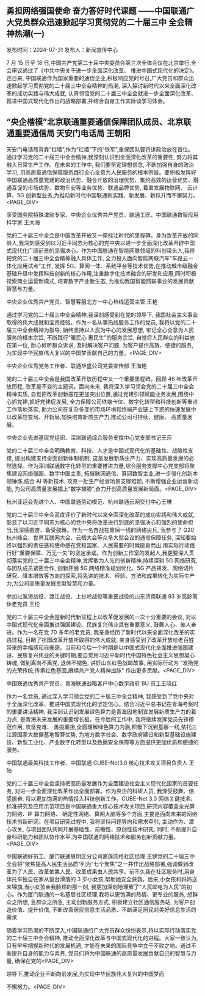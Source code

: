 ## 勇担网络强国使命 奋力答好时代课题 ——中国联通广大党员群众迅速掀起学习贯彻党的二十届三中 全会精神热潮(一)

发布时间：2024-07-31 发布人：新闻宣传中心

7 月 15 日至 18 日,中国共产党第二十届中央委员会第三次全体会议在北京举行,全会审议通过了《中共中央关于进一步全面深化改革、 推进中国式现代化的决定》。连日来, 中国联通作为国家重要的通信企业,积极响应党的号召,广大党员和群众迅速掀起学习贯彻党的二十届三中全会精神的热潮, 深入探讨新时代以来全面深化改革的成功实践与伟大成就, 认真领悟党的二十届三中全会就进一步全面深化改革、推进中国式现代化作出的战略部署,并结合自身工作实际谈学习体会。

## “央企楷模”北京联通重要通信保障团队成员、北京联通重要通信局 天安门电话局 王朝阳

天安门电话局背靠“红墙”,作为“红墙”下的“铁军”,重保团队要将讲政治放在首位。通过学习党的二十届三中全会精神,我深刻认识到全面深化改革的重要性, 努力将其融入日常生产工作。在未来的工作中, 我们要坚定理想信念, 不断加强自身的政治学习, 用高质量通信保障服务践行全心全意为人民服务的根本宗旨。要积极发挥好中国联通高质量党建的政治优势、融合开放的治理优势、集约高效的运营优势、融通互促的市场优势、数物车安等业务优势、联通品牌优势, 着重发展物联网、 云计算、5G 创新型业务,为推动新时代中国联通新实践、新发展、新跃升而不懈努力。<PAGE_DIV> 

享受国务院特殊津贴专家、中央企业优秀共产党员、联通工匠、中国联通数智应用科学家 王大海

党的二十届三中全会是中国改革开放又一座标注时代的里程碑。身为改革开放的同龄人,我深刻感受到以习近平同志为核心的党中央以进一步全面深化改革开辟中国式现代化广阔前景的坚强决心。作为中国联通在智能网联领域的科创带头人,我将把党的二十届三中全会精神融入具体工作, 全力投入面向智能网联汽车“车路云一体化应用试点”工作, 发挥 5G、算网一体、系统平台等技术优势,在推动城市级融合基础升级中发挥科技创新的核心作用,注重数字化技术融合的研发和应用,同时积极探索商业运营新模式, 培育数字产业新生态, 为推动我国智能网联事业的发展贡献智慧与力量。

中央企业优秀共产党员、智慧客服北方一中心热线运营主管 王艳

通过学习党的二十届三中全会精神,我深刻感受到在党的领导下, 我国社会主义事业取得的伟大成就和宝贵经验。作为一名从事热线服务工作的党员, 我将以党的二十届三中全会精神为指导, 始终坚持以人民为中心的发展思想, 牢记全心全意为人民服务的根本宗旨, 不断践行“暖民心 惠民生”的服务宗旨, 自觉将人民群众的利益放在第一位, 耐心倾听群众诉求, 及时解决客户问题, 为客户提供高效、便捷的服务, 为实现中华民族伟大复兴的中国梦贡献自己的力量。<PAGE_DIV> 

中央企业优秀党务工作者、联通华盛公司党委宣传部 王海艳

党的二十届三中全会是我国改革开放历程中又一个重要里程碑。回顾 46 年改革开放历程, 改革是不变的主题词。面向未来, 我将深入学习领会党的二十届三中全会精神实质, 自觉把改革创新摆在更加突出位置,通过党建引领赋能业务发展,围绕中心抓党建,抓好党建促发展, 全力保障公司终端卡位、数字化转型和科技创新等重点工作落地落实, 助力公司在复杂多变的市场环境和终端产业链上下游的快速发展中以改革应变局、开新局,加快培育新质生产力,推动公司可持续、健康、 高质量发展。

中央企业先进基层党组织、深圳联通综合服务支撑中心党支部书记王莎

党的二十届三中全会明确教育、科技、人才是中国式现代化的基础性、战略性支撑, 提出构建支持全面创新体制机制, 这是发展新质生产力、实现高质量发展的必然选择。作为深圳联通数字化转型的重要推进力量,综合服务支撑中心党支部将聚焦建设网络强国、数字中国主责, 拓展联网通信、算网数智主业,进一步强化创新本领锤炼,结合 AI 等新技术, 攻克一批生产经营场景支撑难题, 不断增强企业运营新动能, 为公司高质量发展插上“数字翅膀”,奋力开创高质量发展新局面。<PAGE_DIV> 

杭州亚运会先进个人、中国联通劳动模范、杭州联通云网交付中心王琳

党的二十届三中全会高度评价了新时代以来全面深化改革的成功实践和伟大成就, 彰显了以习近平同志为核心的党中央将改革进行到底的坚强决心和强烈的使命担当,我深感振奋、备受鼓舞。作为一名奋战在重保一线的网络尖兵, 我参与了 G20 杭州峰会、世界互联网大会、云栖大会等众多大型会议的通信保障任务, 深知要始终以强烈的责任感和使命感在党和国家、人民需要的时候挺身而出,用实际行动践行好“重要保障、万无一失”的坚定承诺。作为创新工作室的发起人,我更要深入贯彻落实党的二十届三中全会精神,发挥敢为人先的创新精神,持续深耕 5G 网络研究, 与团队成员紧密合作, 创新开展 5G 网络精准规划优化、5G 产品研发、网络切片研究、降本增效等方向的探索,将先进的技术、经验、方法和成果转化为实际生产力,为公司高质量发展贡献智慧和力量。

参加过淮海战役、渡江战役、上甘岭战役等重要战役的山东济南联通 93 岁高龄离休老党员 王伦

党的二十届三中全会是新时代新征程上以改革促发展的一次十分重要的会议, 对以中国式现代化全面推进强国建设、民族复兴伟业具有重要意义, 鼓舞人心、催人奋进。作为一名在党 70 多年的老党员, 我亲身经历了新时代以来全面深化改革的实践过程, 目睹了祖国改革开放所取得的伟大成就, 亲身感受到了改革开放给老百姓带来的幸福感和自豪感。当前和今后一个时期是以中国式现代化全面推进强国建设、民族复兴伟业的关键时期,要自觉用习近平新时代中国特色社会主义思想凝心铸魂, 做到离岗不离党, 退休不褪色, 讲好山东红色战邮故事, 用实际行动为 “发扬党的光荣传统,传承红色基因,赓续共产党人精神血脉” 作出更多贡献。<PAGE_DIV> 

中国联通优秀共产党员、青海联通战略客户中心数字政府 BU 员工王晓红

作为一名党员, 通过深入学习领会党的二十届三中全会精神, 我感受到了党中央对于全面深化改革、推进中国式现代化的坚定信心。结合习近平总书记在青海考察时的重要讲话精神, 我深刻认识到发展绿色算力是青海因地制宜发展新质生产力的着力点, 是青海未来发展的重要增长极。在今后的工作中, 我将继续发挥党员先锋模范作用, 攻坚克难、 勇挑重担,全面理解绿色算力内涵,积极下沉到基层一线,依托三江源国家大数据基地智算优势, 为地方数字社会、数字政府建设和新型基础设施建设、新型工业化、产业数字化转型以及数据安全保障等方面提供更加优质和便捷的服务。

中国联通最美科技工作者、中国联通 CUBE-Net3.0 核心技术攻关项目负责人 王陆

党的二十届三中全会坚持把高质量发展作为全面建设社会主义现代化国家的首要任务, 对进一步全面深化改革作出全面部署。作为央企的科研人员, 我深受鼓舞、倍感振奋, 将以更加饱满的热情投入科技创新工作。CUBE-Net 3.0 网络关键技术、标准研究及应用示范项目是中国联通重大核心技术攻关项目,研究内容覆盖全光算力网络、IP 算力网络、 确定性网络、算网大脑等多个方面,主要是面向未来的网络技术创新研究。在项目研究过程中, 我将坚持问题导向和需求牵引, 主动作为、潜心攻关, 与项目团队共同开展基础性、前瞻性、原创性技术研究, 同时, 不断提升自身科研能力和团队协作水平,为中国联通的网络技术和服务创新贡献力量。<PAGE_DIV> 

中国联通好员工、厦门联通思明区分公司嘉莲网格社区经理 王健党的二十届三中全会将“聚焦提高人民生活品质”列为“七个聚焦”之一并作出战略部署,强调做到改革为了人民、改革依靠人民、改革成果由人民共享。前不久我在社区服务时,用身体托举独自在家从窗台滑落的 3 岁小女孩,帮助她安全获救。后来,小女孩和妈妈送来锦旗,当小女孩亲我脸颊的那一刻, 我更加深刻地理解了“人民邮电为人民”的初心。作为厦门联通的一名基层社区经理,我将以更饱满的热情、更专业的服务, 想群众之所想, 急群众之所急, 主动创新服务方式, 积极建立社区通信服务站, 为客户创造价值、提升价值, 不断改善居民信息生活品质、不断满足居民对美好信息生活的需求

随着学习热潮的不断深入,中国联通的广大党员群众纷纷表示,将以实际行动落实党的二十届三中全会精神, 推动全面深化改革与中国式现代化的进程。大家一致认为, 只有牢牢把握新时代的发展机遇, 才能在未来的国际竞争中立于不败之地。通过不断提升自身的能力与素养, 党员们将为中国联通的高质量发展贡献自己的智慧与力量, 确保在党的<PAGE_DIV> 

领导下,推动企业不断向前发展,为实现中华民族伟大复兴的中国梦而

不懈努力。<PAGE_DIV> 